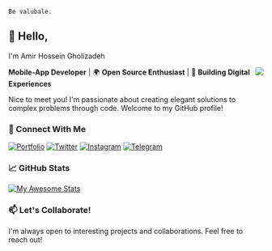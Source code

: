 ```
Be valubale.
```

## 👋 Hello,
I'm Amir Hossein Gholizadeh

<img align="right" src="https://visitor-badge.laobi.icu/badge?page_id=amrqhz" />



**Mobile-App Developer** | 🌍 **Open Source Enthusiast** | 🚀 **Building Digital Experiences**

Nice to meet you! I'm passionate about creating elegant solutions to complex problems through code. Welcome to my GitHub profile!



### 🔗 Connect With Me

[![Portfolio](https://img.shields.io/badge/Portfolio-%23000000.svg?style=for-the-badge&logo=About.me&logoColor=white)](https://amrqhz.github.io)
[![Twitter](https://img.shields.io/badge/Twitter-%231DA1F2.svg?style=for-the-badge&logo=Twitter&logoColor=white)](https://twitter.com/amrqhz)
[![Instagram](https://img.shields.io/badge/Instagram-%23E4405F.svg?style=for-the-badge&logo=Instagram&logoColor=white)](https://instagram.com/amrqhz)
[![Telegram](https://img.shields.io/badge/Telegram-2CA5E0?style=for-the-badge&logo=telegram&logoColor=white)](https://telegram.me/amrqhz)





### 📈 GitHub Stats

[![My Awesome Stats](https://awesome-github-stats.azurewebsites.net/user-stats/amrqhz?cardType=github&theme=gruvbox&preferLogin=false)](https://git.io/awesome-stats-card)




### 📫 Let's Collaborate!

I'm always open to interesting projects and collaborations. Feel free to reach out!

<!-- <p align="center"> 
  Visitor count<br>
  <img src="https://profile-counter.glitch.me/amrqhz/count.svg" />
</p> -->
